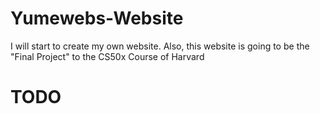 # Yumewebs-Website
I will start to create my own website. Also, this website is going to be the "Final Project" to the CS50x Course of Harvard
# TODO
